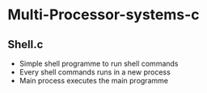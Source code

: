 # Multi-Processor-systems-c
## Shell.c
- Simple shell programme to run shell commands
- Every shell commands runs in a new process
- Main process executes the main programme

